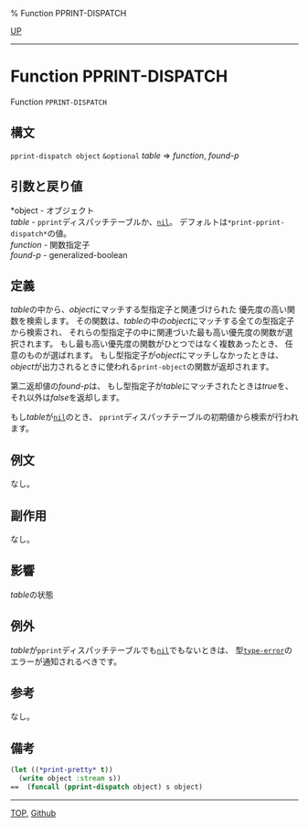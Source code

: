 % Function PPRINT-DISPATCH

[UP](22.4.html)  

---

# Function **PPRINT-DISPATCH**


Function `PPRINT-DISPATCH`


## 構文

`pprint-dispatch object` `&optional` *table* => *function*, *found-p*


## 引数と戻り値

*object - オブジェクト  
*table* - `pprint`ディスパッチテーブルか、[`nil`](5.3.nil-variable.html)。
デフォルトは`*print-pprint-dispatch*`の値。  
*function* - 関数指定子  
*found-p* - generalized-boolean


## 定義

*table*の中から、*object*にマッチする型指定子と関連づけられた
優先度の高い関数を検索します。
その関数は、*table*の中の*object*にマッチする全ての型指定子から検索され、
それらの型指定子の中に関連づいた最も高い優先度の関数が選択されます。
もし最も高い優先度の関数がひとつではなく複数あったとき、
任意のものが選ばれます。
もし型指定子が*object*にマッチしなかったときは、
*object*が出力されるときに使われる`print-object`の関数が返却されます。

第二返却値の*found-p*は、
もし型指定子が*table*にマッチされたときは*true*を、
それ以外は*false*を返却します。

もし*table*が[`nil`](5.3.nil-variable.html)のとき、
`pprint`ディスパッチテーブルの初期値から検索が行われます。


## 例文

なし。


## 副作用

なし。


## 影響

*table*の状態


## 例外

*table*が`pprint`ディスパッチテーブルでも[`nil`](5.3.nil-variable.html)でもないときは、
型[`type-error`](4.4.type-error.html)のエラーが通知されるべきです。


## 参考

なし。


## 備考

```lisp
(let ((*print-pretty* t))
  (write object :stream s))
==  (funcall (pprint-dispatch object) s object)
```


---
[TOP](index.html),  [Github](https://github.com/nptcl/npt-japanese)

